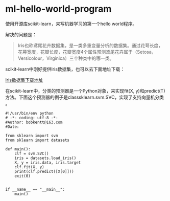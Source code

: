 
# ml-hello-world-program
使用开源库scikit-learn，来写机器学习的第一个hello world程序。


解决的问题是：
> Iris也称鸢尾花卉数据集，是一类多重变量分析的数据集。通过花萼长度，花萼宽度，花瓣长度，花瓣宽度4个属性预测鸢尾花卉属于（Setosa，Versicolour，Virginica）三个种类中的哪一类。

scikit-learn中刚好提供Iris数据集，也可以去下面地址下载：

[Iris数据集下载地址](http://archive.ics.uci.edu/ml/datasets/Iris)

在scikit-learn中，分类的预测器是一个Python对象，来实现fit(X, y)和predict(T)方法。下面这个预测器的例子是classsklearn.svm.SVC，实现了支持向量机分类 。


```
#!/usr/bin/env python
# -*- coding: utf-8 -*-
#Author: bobkentt@163.com
#Date:

from sklearn import svm
from sklearn import datasets

def main():
    clf = svm.SVC()
    iris = datasets.load_iris()
    X, y = iris.data, iris.target
    clf.fit(X, y)
    print(clf.predict([X[0]]))
    exit(0)


if __name__ == "__main__":
    main()
```
